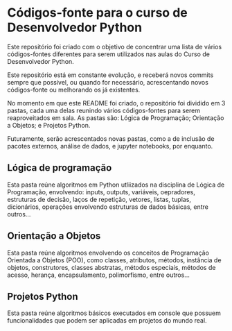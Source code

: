 # Códigos-fonte para o curso de Desenvolvedor Python

Este repositório foi criado com o objetivo de concentrar uma lista de vários códigos-fontes diferentes para serem utilizados nas aulas do Curso de Desenvolvedor Python.

Este repositório está em constante evolução, e receberá novos commits sempre que possível, ou quando for necessário, acrescentando novos códigos-fonte ou melhorando os já existentes.

No momento em que este README foi criado, o repositório foi dividido em 3 pastas, cada uma delas reunindo vários códigos-fontes para serem reaproveitados em sala. As pastas são: Lógica de Programação; Orientação a Objetos; e Projetos Python.

Futuramente, serão acrescentados novas pastas, como a de inclusão de pacotes externos, análise de dados, e jupyter notebooks, por enquanto.

## Lógica de programação

Esta pasta reúne algoritmos em Python utliizados na disciplina de Lógica de Programação, envolvendo: inputs, outputs, variáveis, oepradores, estruturas de decisão, laços de repetição, vetores, listas, tuplas, dicionários, operações envolvendo estruturas de dados básicas, entre outros...

## Orientação a Objetos

Esta pasta reúne algoritmos envolvendo os conceitos de Programação Orientada a Objetos (POO), como classes, atributos, métodos, instância de objetos, construtores, classes abstratas, métodos especiais, métodos de acesso, herança, encapsulamento, polimorfismo, entre outros...

## Projetos Python

Esta pasta reúne algoritmos básicos executados em console que possuem funcionalidades que podem ser aplicadas em projetos do mundo real.